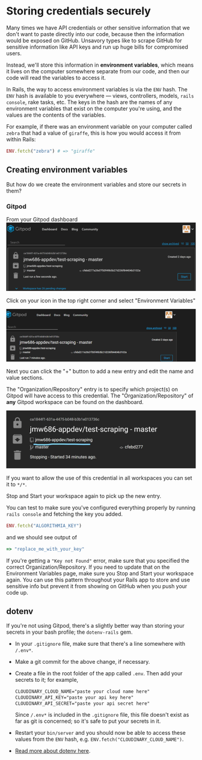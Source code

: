 # Storing credentials securely

Many times we have API credentials or other sensitive information that we don't want to paste directly into our code, because then the information would be exposed on GitHub. Unsavory types like to scrape GitHub for sensitive information like API keys and run up huge bills for compromised users.

Instead, we'll store this information in **environment variables**, which means it lives on the computer somewhere separate from our code, and then our code will read the variables to access it.

In Rails, the way to access environment variables is via the `ENV` hash. The `ENV` hash is available to you everywhere — views, controllers, models, `rails console`, rake tasks, etc. The keys in the hash are the names of any environment variables that exist on the computer you're using, and the values are the contents of the variables.

For example, if there was an environment variable on your computer called `zebra` that had a value of `giraffe`, this is how you would access it from within Rails:

```ruby
ENV.fetch("zebra") # => "giraffe"
```

## Creating environment variables

But how do we create the environment variables and store our secrets in them?

### Gitpod

From your Gitpod dashboard
![](/assets/gitpod-dashboard.png)

Click on your icon in the top right corner and select "Environment Variables"


![](/assets/open-env-gitpod.gif)

Next you can click the "+" button to add a new entry and edit the name and value sections.

The "Organization/Repository" entry is to specify which project(s) on Gitpod will have access to this credential. The "Organization/Repository" of **any** Gitpod workspace can be found on the dashboard. 

![](/assets/gitpod-workspace-organization-repo.jpg)


If you want to allow the use of this credential in all workspaces you can set it to `*/*`. 

Stop and Start your workspace again to pick up the new entry. 

You can test to make sure you've configured everything properly by running `rails console` and fetching the key you added.


```ruby
ENV.fetch("ALGORITHMIA_KEY")
```

and we should see output of

```ruby
=> "replace_me_with_your_key"
```

If you're getting a `"Key not Found"` error, make sure that you specified the correct Organization/Repository. If you need to update that on the Environment Variables page, make sure you Stop and Start your workspace again.
You can use this pattern throughout your Rails app to store and use sensitive info but prevent it from showing on GitHub when you push your code up.

## dotenv

If you're not using Gitpod, there's a slightly better way than storing your secrets in your bash profile; the `dotenv-rails` gem.

 - In your `.gitignore` file, make sure that there's a line somewhere with `/.env*`.
 - Make a git commit for the above change, if necessary.
 - Create a file in the root folder of the app called `.env`. Then add your secrets to it; for example,

    ```
    CLOUDINARY_CLOUD_NAME="paste your cloud name here"
    CLOUDINARY_API_KEY="paste your api key here"
    CLOUDINARY_API_SECRET="paste your api secret here"
    ```

    Since `/.env*` is included in the `.gitignore` file, this file doesn't exist as far as git is concerned; so it's safe to put your secrets in it.
    
 - Restart your `bin/server` and you should now be able to access these values from the `ENV` hash, e.g. `ENV.fetch("CLOUDINARY_CLOUD_NAME")`.
 - [Read more about dotenv here](https://github.com/bkeepers/dotenv).
